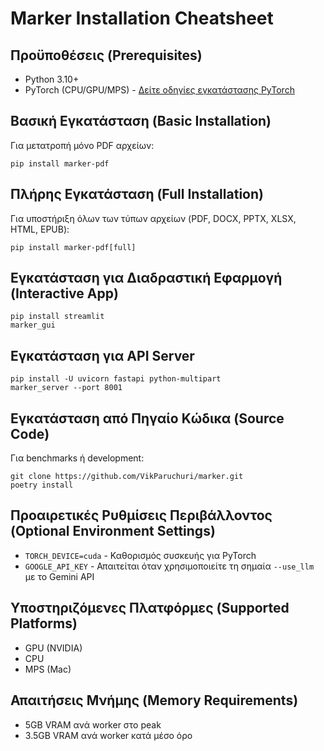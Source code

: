 # Marker Installation Cheatsheet

## Προϋποθέσεις (Prerequisites)

- Python 3.10+
- PyTorch (CPU/GPU/MPS) - [Δείτε οδηγίες εγκατάστασης PyTorch](https://pytorch.org/get-started/locally/)

## Βασική Εγκατάσταση (Basic Installation)

Για μετατροπή μόνο PDF αρχείων:

```shell
pip install marker-pdf
```

## Πλήρης Εγκατάσταση (Full Installation)

Για υποστήριξη όλων των τύπων αρχείων (PDF, DOCX, PPTX, XLSX, HTML, EPUB):

```shell
pip install marker-pdf[full]
```

## Εγκατάσταση για Διαδραστική Εφαρμογή (Interactive App)

```shell
pip install streamlit
marker_gui
```

## Εγκατάσταση για API Server

```shell
pip install -U uvicorn fastapi python-multipart
marker_server --port 8001
```

## Εγκατάσταση από Πηγαίο Κώδικα (Source Code)

Για benchmarks ή development:

```shell
git clone https://github.com/VikParuchuri/marker.git
poetry install
```

## Προαιρετικές Ρυθμίσεις Περιβάλλοντος (Optional Environment Settings)

- `TORCH_DEVICE=cuda` - Καθορισμός συσκευής για PyTorch
- `GOOGLE_API_KEY` - Απαιτείται όταν χρησιμοποιείτε τη σημαία `--use_llm` με το Gemini API

## Υποστηριζόμενες Πλατφόρμες (Supported Platforms)

- GPU (NVIDIA)
- CPU
- MPS (Mac)

## Απαιτήσεις Μνήμης (Memory Requirements)

- 5GB VRAM ανά worker στο peak
- 3.5GB VRAM ανά worker κατά μέσο όρο